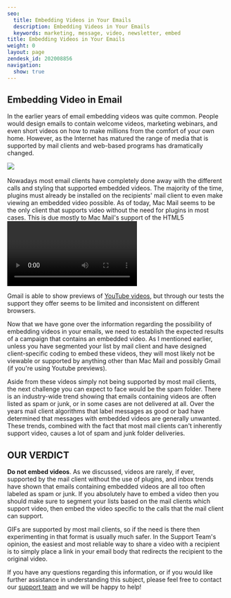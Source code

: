 ```yaml
---
seo:
  title: Embedding Videos in Your Emails
  description: Embedding Videos in Your Emails
  keywords: marketing, message, video, newsletter, embed
title: Embedding Videos in Your Emails
weight: 0
layout: page
zendesk_id: 202008856
navigation:
  show: true
---
```


## Embedding Video in Email

In the earlier years of email embedding videos was quite common. People would design emails to contain welcome videos, marketing webinars, and even short videos on how to make millions from the comfort of your own home. However, as the Internet has matured the range of media that is supported by mail clients and web-based programs has dramatically changed.

![](https://sendgrid.zendesk.com/hc/en-us/article_attachments/200707707/what_year_is_it_.jpg)&nbsp;

Nowadays most email clients have completely done away with the different calls and styling that supported embedded videos. The majority of the time, plugins must already be installed on the recipients' mail client to even make viewing an embedded video possible. As of today, Mac Mail seems to be the only client that supports video without the need for plugins in most cases. This is due mostly to Mac Mail's support of the HTML5 <video> tag. There is some talk across the Internet that as HTML5 becomes more widely supported we can expect to see a rise in number of mail clients that are able to support embedded videos.

Gmail is able to show previews of [YouTube videos](http://www.campaignmonitor.com/blog/post/3065/using-youtube-previews-to-display-video-in-gmail/), but through our tests the support they offer seems to be limited and inconsistent on different browsers.

Now that we have gone over the information regarding the possibility of embedding videos in your emails, we need to establish the expected results of a campaign that contains an embedded video. As I mentioned earlier, unless you have segmented your list by mail client and have designed client-specific coding to embed these videos, they will most likely not be viewable or supported by anything other than Mac Mail and possibly Gmail (if you're using Youtube previews).

Aside from these videos simply not being supported by most mail clients, the next challenge you can expect to face would be the spam folder. There is an industry-wide trend showing that emails containing videos are often listed as spam or junk, or in some cases are not delivered at all. Over the years mail client algorithms that label messages as good or bad have determined that messages with embedded videos are generally unwanted. These trends, combined with the fact that most mail clients can't inherently support video, causes a lot of spam and junk folder deliveries.

## OUR VERDICT

**Do not embed videos**. As we discussed, videos are rarely, if ever, supported by the mail client without the use of plugins, and inbox trends have shown that emails containing embedded videos are all too often labeled as spam or junk. If you absolutely have to embed a video then you should make sure to segment your lists based on the mail clients which support video, then embed the video specific to the calls that the mail client can support. &nbsp;

GIFs are supported by most mail clients, so if the need is there then experimenting in that format is usually much safer. In the Support Team's opinion, the easiest and most reliable way to share a video with a recipient is to simply place a link in your email body that redirects the recipient to the original video.&nbsp;

If you have any questions regarding this information, or if you would like further assistance in understanding this subject, please feel free to contact our [support team](https://sendgrid.zendesk.com/hc/en-us) and we will be happy to help!

&nbsp;

&nbsp;

